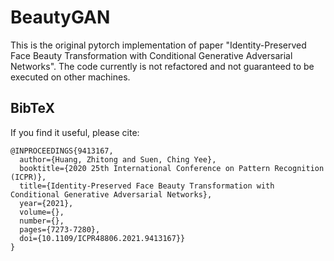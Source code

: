 # BeautyGAN

This is the original pytorch implementation of paper "Identity-Preserved Face Beauty Transformation with Conditional Generative Adversarial Networks".
The code currently is not refactored and not guaranteed to be executed on other machines.


## BibTeX
If you find it useful, please cite:
```
@INPROCEEDINGS{9413167,
  author={Huang, Zhitong and Suen, Ching Yee},
  booktitle={2020 25th International Conference on Pattern Recognition (ICPR)}, 
  title={Identity-Preserved Face Beauty Transformation with Conditional Generative Adversarial Networks}, 
  year={2021},
  volume={},
  number={},
  pages={7273-7280},
  doi={10.1109/ICPR48806.2021.9413167}}
}
```

